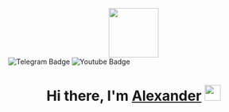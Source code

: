<div id="header" align="center">
  <img src="https://media.giphy.com/media/M9gbBd9nbDrOTu1Mqx/giphy.gif" width="100"/>
</div>

<div id="badges">
  <img src="https://img.shields.io/badge/Telegram-blue?logo=telegram&logoColor=white" alt="Telegram Badge"/>
  <img src="https://img.shields.io/badge/YouTube-red?style=for-the-badge&logo=youtube&logoColor=white" alt="Youtube Badge"/>
</div>

<h1 align="center">Hi there, I'm <a href="#" target="_blank">Alexander</a> 
<img src="https://github.com/blackcater/blackcater/raw/main/images/Hi.gif" height="32"/></h1>
